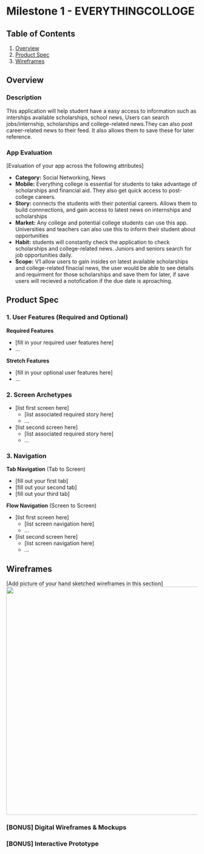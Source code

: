 
# Milestone 1 - EVERYTHINGCOLLOGE

## Table of Contents

1. [Overview](#Overview)
1. [Product Spec](#Product-Spec)
1. [Wireframes](#Wireframes)

## Overview

### Description

This application will help student have a easy access to information such as interships available scholarships, school news, Users can search jobs/internship, scholarships and college-related news.They can also post career-related news to their feed.  It also allows them to save these for later reference.

### App Evaluation

[Evaluation of your app across the following attributes]
- **Category:** Social Networking, News
- **Mobile:** Everything college is essential for students to take advantage of scholarships and financial aid. They also get quick access to post-college careers.
- **Story:** connects the students with their potential careers. Allows them to build connnections, and gain access to latest news on internships and scholarships
- **Market:** Any college and potential college students can use this app. Universities and teachers can also use this to inform their student about opportunities
- **Habit:** students will constantly check the application to check scholarships and college-related news. Juniors and seniors search for job opportunities daily.
- **Scope:** V1 allow users to gain insides on latest available scholarships and college-related finacial news, the user would be able to see details and requirment for those scholarships and save them for later, if save users will recieved a notofication if the due date is aproaching.

## Product Spec

### 1. User Features (Required and Optional)

**Required Features**

* [fill in your required user features here]
* ...

**Stretch Features**

* [fill in your optional user features here]
* ...

### 2. Screen Archetypes

- [list first screen here]
  - [list associated required story here]
  - ...
- [list second screen here]
  - [list associated required story here]
  - ...

### 3. Navigation

**Tab Navigation** (Tab to Screen)

* [fill out your first tab]
* [fill out your second tab]
* [fill out your third tab]

**Flow Navigation** (Screen to Screen)

- [list first screen here]
  - [list screen navigation here]
  - ...
- [list second screen here]
  - [list screen navigation here]
  - ...

## Wireframes

[Add picture of your hand sketched wireframes in this section]
<img src="YOUR_WIREFRAME_IMAGE_URL" width=600>

### [BONUS] Digital Wireframes & Mockups

### [BONUS] Interactive Prototype
